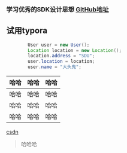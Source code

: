 ### 学习优秀的SDK设计思想 [GitHub地址](https://github.com/ccj659/JJEvent)

## 试用typora

```java
		User user = new User();
        Location location = new Location();
        location.address = "SDU";
        user.location = location;
        user.name = "大头鬼";
```

| 哈哈 | 哈哈 | 哈哈 |
| :--: | :--: | :--: |
| 哈哈 | 哈哈 | 哈哈 |
| 哈哈 | 哈哈 | 哈哈 |
| 哈哈 | 哈哈 | 哈哈 |

[csdn](https://www.jianshu.com/p/a6a6a22e9393)

> 哈哈哈


